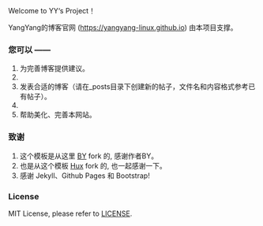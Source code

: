 Welcome to YY‘s Project！

YangYang的博客官网 (https://yangyang-linux.github.io) 由本项目支撑。

### 您可以 ——

1. 为完善博客提供建议。
2. 
3. 发表合适的博客（请在_posts目录下创建新的帖子，文件名和内容格式参考已有帖子）。
4. 
5. 帮助美化、完善本网站。

### 致谢

1. 这个模板是从这里 [BY](https://github.com/qiubaiying/qiubaiying.github.io) fork 的, 感谢作者BY。 
2. 也是从这个模板 [Hux](https://github.com/Huxpro/huxpro.github.io) fork 的, 也一起感谢一下。
3. 感谢 Jekyll、Github Pages 和 Bootstrap!

### License

MIT License, please refer to [LICENSE](https://github.com/yangyang-linux/yangyang-linux.github.io/blob/master/LICENSE).
